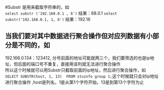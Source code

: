 #Substr 是用来截取字符串的，如  
`select substr ('192.168.0.1 , 6')` 结果：68.0.1
`select substr('192.168.0.1, 1, 6')` 结果：192.16
## 当我们要对其中数据进行聚合操作但对应列数据有小部分是不同的，如
  192.168.0.134：123412, 分号前面的地址可能就两三个，我们要筛选的也是ip地址，但后面的端口号不重复，直接用该列就无法进行聚合操作  
  所以这个时候就可以用Substr只截取前面的ip地址，然后进行聚合操作，如  
  `SELECT SUBSTR(host, 1, 13)  FROM stuinfo group 1;`这个时候就只会对ip地址进行聚合操作 ,host是列名，1是从第1个字符开始，13是到第13个字符为止

